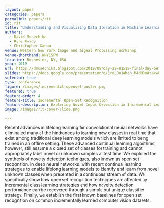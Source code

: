```yaml
---
layout: paper
categories: papers
permalink: papers/rit
id: rit
title: "Understanding and Visualizing Data Iteration in Machine Learning"
authors: 
  - David Munechika
  - Ryne Roady
  - Christopher Kanan
venue: Western New York Image and Signal Processing Workshop
venue-shorthand: WNYISPW
location: Rochester, NY, USA
year: 2019
url: https://dmunechika.blogspot.com/2019/08/day-29-81519-final-day-before.html
slides: https://docs.google.com/presentation/d/1rdLOo1Wheh_M4dH0u8taxwh6oHIMqxxDzAwiTXtbpkc/edit#slide=id.g5ebbf5b8b2_0_705
selected: true
type: conference
figure: /images/incremental-openset-poster.png
featured: true
feature-order: 4
feature-title: Incremental Open-Set Recognition
feature-description: Exploring Novel Input Detection in Incremental Learning Models
image: /images/rit-cover-slide.png

---
```


Recent advances in lifelong learning for convolutional neural networks have eliminated many of the hindrances to learning new classes in real time that exist among traditional deep learning models which are limited to being trained in an offline setting. These advanced continual learning algorithms, however, still assume a closed set of classes for training and cannot appropriately label novel or unknown samples at test time. We explored the synthesis of novelty detection techniques, also known as open set recognition, in deep neural networks, with recent continual learning strategies to enable lifelong learning models to identify and learn from novel unknown classes when presented in a continuous stream of data. We specifically show how open set recognition techniques are affected by incremental class learning strategies and how novelty detection performance can be recovered through a simple but unique classifier strategy. Finally, we establish the first known baselines for open set recognition on common incrementally learned computer vision datasets.